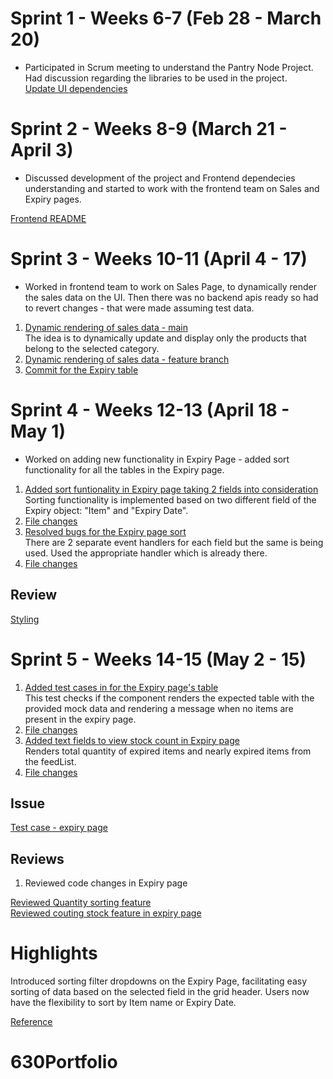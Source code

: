 # Sprint 1 - Weeks 6-7 (Feb 28 - March 20) 
  - Participated in Scrum meeting to understand the Pantry Node Project. Had discussion regarding the libraries to be used in the project. <br>
  [Update UI dependencies](https://github.com/ChicoState/PantryNode/issues/24)

# Sprint 2 -  Weeks 8-9 (March 21 - April 3)
  - Discussed development of the project and Frontend dependecies understanding and started to work with the frontend team on Sales and Expiry pages.

  [Frontend README](https://github.com/ChicoState/PantryNode/issues/67)

# Sprint 3 - Weeks 10-11 (April 4 - 17) 

 - Worked in frontend team to work on Sales Page, to dynamically render the sales data on the UI. Then there was no backend apis ready so had to revert changes - that were made assuming test data.

1. [Dynamic rendering of sales data - main ](https://github.com/ChicoState/PantryNode/pull/125) <br>
 The idea is to dynamically update and display only the products that belong to the selected category.
2. [Dynamic rendering of sales data - feature branch](https://github.com/ChicoState/PantryNode/pull/133) <br>
3. [Commit for the Expiry table](https://github.com/ChicoState/PantryNode/pull/133/commits/88271f6123e00bda2d07829060e4d62e94453a55)


# Sprint 4 - Weeks 12-13 (April 18 - May 1) 

- Worked on adding new functionality in Expiry Page - added sort functionality for all the tables in the Expiry page.

1. [Added sort funtionality in Expiry page taking 2 fields into consideration](https://github.com/ChicoState/PantryNode/pull/212) <br>Sorting functionality is implemented based on two different field of the Expiry object: "Item" and "Expiry Date". 
2. [File changes](https://github.com/ChicoState/PantryNode/pull/212/commits/e089cb33c66bdee42f7f2a566b4632d1ce64b802) <br>
3. [Resolved bugs for the Expiry page sort](https://github.com/ChicoState/PantryNode/pull/213) <br>
There are 2 separate event handlers for each field but the same is being used. Used the appropriate handler which is already there.
4. [File changes](https://github.com/ChicoState/PantryNode/pull/213/commits/9c91297a28b293ca049983c084a578fe2c3d9f6b)


## Review

[Styling](https://github.com/ChicoState/PantryNode/pull/190)

 # Sprint 5 - Weeks 14-15 (May 2 - 15)

 1. [Added test cases in for the Expiry page's table](https://github.com/ChicoState/PantryNode/pull/248) <br>
 This test checks if the component renders the expected table with the provided mock data and rendering a message when no items are present in the expiry page.
 2. [File changes](https://github.com/ChicoState/PantryNode/pull/248/commits/e417ac6a7c888b628ec52a873635322c05cdc4f8) <br>
 3. [Added text fields to view stock count in Expiry page](https://github.com/ChicoState/PantryNode/pull/252) <br>
 Renders total quantity of expired items and nearly expired items from the feedList.
 4. [File changes](https://github.com/ChicoState/PantryNode/pull/252/commits) <br>

 ## Issue

 [Test case - expiry page](https://github.com/ChicoState/PantryNode/issues/238)

## Reviews

1. Reviewed code changes in Expiry page 

 [Reviewed Quantity sorting feature](https://github.com/ChicoState/PantryNode/pull/250) <br>
 [Reviewed couting stock feature in expiry page](https://github.com/ChicoState/PantryNode/pull/252)


 # Highlights

Introduced sorting filter dropdowns on the Expiry Page, facilitating easy sorting of data based on the selected field in the grid header. Users now have the flexibility to sort by Item name or Expiry Date. 

[Reference](https://github.com/ChicoState/PantryNode/pull/212)

# 630Portfolio
